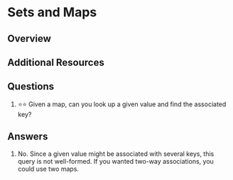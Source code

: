 # Sets and Maps
## Overview
## Additional Resources
## Questions
1. :star::star: Given a map, can you look up a given value and find the associated key?
## Answers
1. No. Since a given value might be associated with several keys, this query is not well-formed. If you wanted two-way associations, you could use two maps.
